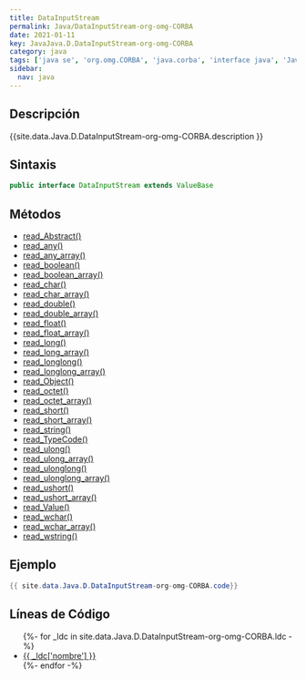 ```yaml
---
title: DataInputStream
permalink: Java/DataInputStream-org-omg-CORBA
date: 2021-01-11
key: JavaJava.D.DataInputStream-org-omg-CORBA
category: java
tags: ['java se', 'org.omg.CORBA', 'java.corba', 'interface java', 'Java 1.0']
sidebar: 
  nav: java
---
```


## Descripción
{{site.data.Java.D.DataInputStream-org-omg-CORBA.description }}

## Sintaxis
~~~java
public interface DataInputStream extends ValueBase
~~~

## Métodos
* [read_Abstract()](/Java/DataInputStream-org-omg-CORBA/read_Abstract)
* [read_any()](/Java/DataInputStream-org-omg-CORBA/read_any)
* [read_any_array()](/Java/DataInputStream-org-omg-CORBA/read_any_array)
* [read_boolean()](/Java/DataInputStream-org-omg-CORBA/read_boolean)
* [read_boolean_array()](/Java/DataInputStream-org-omg-CORBA/read_boolean_array)
* [read_char()](/Java/DataInputStream-org-omg-CORBA/read_char)
* [read_char_array()](/Java/DataInputStream-org-omg-CORBA/read_char_array)
* [read_double()](/Java/DataInputStream-org-omg-CORBA/read_double)
* [read_double_array()](/Java/DataInputStream-org-omg-CORBA/read_double_array)
* [read_float()](/Java/DataInputStream-org-omg-CORBA/read_float)
* [read_float_array()](/Java/DataInputStream-org-omg-CORBA/read_float_array)
* [read_long()](/Java/DataInputStream-org-omg-CORBA/read_long)
* [read_long_array()](/Java/DataInputStream-org-omg-CORBA/read_long_array)
* [read_longlong()](/Java/DataInputStream-org-omg-CORBA/read_longlong)
* [read_longlong_array()](/Java/DataInputStream-org-omg-CORBA/read_longlong_array)
* [read_Object()](/Java/DataInputStream-org-omg-CORBA/read_Object)
* [read_octet()](/Java/DataInputStream-org-omg-CORBA/read_octet)
* [read_octet_array()](/Java/DataInputStream-org-omg-CORBA/read_octet_array)
* [read_short()](/Java/DataInputStream-org-omg-CORBA/read_short)
* [read_short_array()](/Java/DataInputStream-org-omg-CORBA/read_short_array)
* [read_string()](/Java/DataInputStream-org-omg-CORBA/read_string)
* [read_TypeCode()](/Java/DataInputStream-org-omg-CORBA/read_TypeCode)
* [read_ulong()](/Java/DataInputStream-org-omg-CORBA/read_ulong)
* [read_ulong_array()](/Java/DataInputStream-org-omg-CORBA/read_ulong_array)
* [read_ulonglong()](/Java/DataInputStream-org-omg-CORBA/read_ulonglong)
* [read_ulonglong_array()](/Java/DataInputStream-org-omg-CORBA/read_ulonglong_array)
* [read_ushort()](/Java/DataInputStream-org-omg-CORBA/read_ushort)
* [read_ushort_array()](/Java/DataInputStream-org-omg-CORBA/read_ushort_array)
* [read_Value()](/Java/DataInputStream-org-omg-CORBA/read_Value)
* [read_wchar()](/Java/DataInputStream-org-omg-CORBA/read_wchar)
* [read_wchar_array()](/Java/DataInputStream-org-omg-CORBA/read_wchar_array)
* [read_wstring()](/Java/DataInputStream-org-omg-CORBA/read_wstring)

## Ejemplo
~~~java
{{ site.data.Java.D.DataInputStream-org-omg-CORBA.code}}
~~~

## Líneas de Código
<ul>
{%- for _ldc in site.data.Java.D.DataInputStream-org-omg-CORBA.ldc -%}
   <li>
       <a href="{{_ldc['url'] }}">{{ _ldc['nombre'] }}</a>
   </li>
{%- endfor -%}
</ul>
